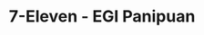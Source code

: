 ---
title: "7-Eleven - EGI Panipuan"
url: /san-fernando/7-eleven-egi-panipuan/
shop: convenience
---